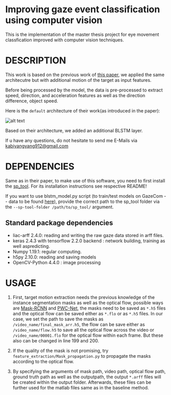 # Improving gaze event classification using computer vision

This is the implementation of the master thesis project for eye movement classfication improved with computer vision techniques.


# DESCRIPTION

This work is based on the previous work of [this paper](https://link.springer.com/article/10.3758/s13428-018-1144-2), we applied the same architecutre but with additional motion of the target as input features.

Before being processed by the model, the data is pre-processed to extract speed, direction, and acceleration features as well as the direction difference, object speed. 

Here is the `default` architecture of their work(as introduced in the paper): 

![alt text](https://github.com/MikhailStartsev/deep_em_classifier/blob/master/figures/network.png "Model architecture")

Based on their architecture, we added an additional BLSTM layer.

If u have any questions, do not hesitate to send me E-Mails via kabiyangyang912@gmail.com


# DEPENDENCIES

Same as in their paper, to make use of this software, you need to first install the [sp_tool](https://github.com/MikhailStartsev/sp_tool/). For its installation instructions see respective README!

If you want to use blstm_model.py script (to train/test models on GazeCom -- data to be found [here](http://michaeldorr.de/smoothpursuit/)), provide the correct path to the sp_tool folder via the `--sp-tool-folder /path/to/sp_tool/` argument.





## Standard package dependencies

* liac-arff 2.4.0: reading and writing the raw gaze data stored in arff files.
* keras 2.4.3 with tensorflow 2.2.0 backend : network building, training as well aspredicting.
* Numpy 1.19.1: regular computing.
* h5py 2.10.0: reading and saving models
* OpenCV-Python 4.4.0 : image processing

# USAGE

1. First, target motion extraction needs the previous knowledge of the instance segmentation masks as well as the optical flow, possible ways are  [Mask-RCNN](https://github.com/facebookresearch/Detectron) and [PWC-Net](https://github.com/NVlabs/PWC-Net), the masks need to be saved as `*.h5` files and the optical flow can be saved either as `*.flo` or as `*.h5` files. In our case, we set the path to save the masks as `/video_name/final_mask_arr.h5`, the flow can be save either as `/video_name/flow.h5` to save all the optical flow across the video or `/video_name/00001.flo` for the optical flow within each frame. But these also can be changed in line 199 and 200.

2. If the quality of the mask is not promising, try `feature_extraction/Mask_propagation.py` to propagate the masks according to the optical flow.

2. By specifying the arguments of mask path, video path, optical flow path, ground truth path as well as the outputpath, the output `*.arff` files will be created within the output folder. Afterwards, these files can be further used for the matlab files same as in the baseline method. 


